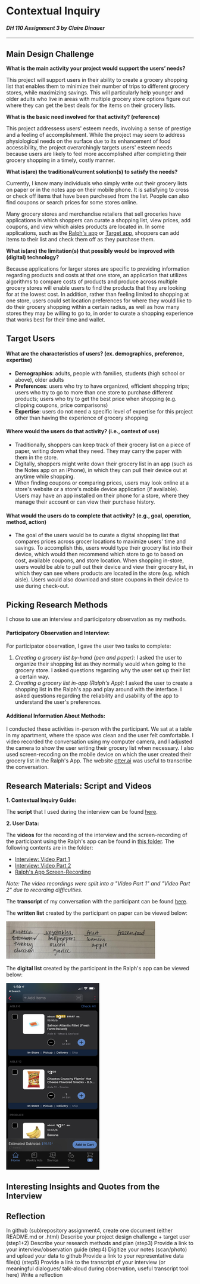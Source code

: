 # Contextual Inquiry
#### *DH 110 Assignment 3 by Claire Dinauer*

--------

## Main Design Challenge

**What is the main activity your project would support the users’ needs?**

This project will support users in their ability to create a grocery shopping list that enables them to minimize their number of trips to different grocery stores, while maximizing savings. This will particularly help younger and older adults who live in areas with multiple grocery store options figure out where they can get the best deals for the items on their grocery lists.

**What is the basic need involved for that activity? (reference)**

This project addressess users' esteem needs, involving a sense of prestige and a feeling of accomplishment. While the project may seem to address physiological needs on the surface due to its enhancement of food accessibility, the project overarchingly targets users' esteem needs because users are likely to feel more accomplished after completing their grocery shopping in a timely, costly manner.

**What is(are) the traditional/current solution(s) to satisfy the needs?**

Currently, I know many individuals who simply write out their grocery lists on paper or in the notes app on their mobile phone. It is satisfying to cross or check off items that have been purchesed from the list. People can also find coupons or search prices for some stores online.

Many grocery stores and merchandise retailers that sell groceries have applications in which shoppers can curate a shopping list, view prices, add coupons, and view which aisles products are located in. In some applications, such as the [Ralph's app](https://apps.apple.com/us/app/ralphs/id584459861) or [Target app](https://www.target.com/c/target-app/-/N-4th2r?Nao=0), shoppers can add items to their list and check them off as they purchase them.

**What is(are) the limitation(s) that possibly would be improved with (digital) technology?**

Because applications for larger stores are specific to providing information regarding products and costs at that one store, an application that utilizes algorithms to compare costs of products and produce across multiple grocery stores will enable users to find the products that they are looking for at the lowest cost. In addition, rather than feeling limited to shopping at one store, users could set location preferences for where they would like to do their grocery shopping within a certain radius, as well as how many stores they may be willing to go to, in order to curate a shopping experience that works best for their time and wallet.

## Target Users 

#### What are the characteristics of users? (ex. demographics, preference, expertise) 

- **Demographics**: adults, people with families, students (high school or above), older adults
- **Preferences**: users who try to have organized, efficient shopping trips; users who try to go to more than one store to purchase different products; users who try to get the best price when shopping (e.g. clipping coupons, price comparisons)
- **Expertise**: users do not need a specific level of expertise for this project other than having the experience of grocery shopping

#### Where would the users do that activity? (i.e., context of use)

- Traditionally, shoppers can keep track of their grocery list on a piece of paper, writing down what they need. They may carry the paper with them in the store.
- Digitally, shoppers might write down their grocery list in an app (such as the Notes app on an iPhone), in which they can pull their device out at anytime while shopping.
- When finding coupons or comparing prices, users may look online at a store's website or a store's mobile device application (if available). Users may have an app installed on their phone for a store, where they manage their account or can view their purchase history.

#### What would the users do to complete that activity? (e.g., goal, operation, method, action)

- The goal of the users would be to curate a digital shopping list that compares prices across grocer locations to maximize users' time and savings. To accomplish this, users would type their grocery list into their device, which would then recommend which store to go to based on cost, available coupons, and store location. When shopping in-store, users would be able to pull out their device and view their grocery list, in which they can see where products are located in the store (e.g. which aisle). Users would also download and store coupons in their device to use during check-out.

## Picking Research Methods

I chose to use an interview and participatory observation as my methods. 

#### Participatory Observation and Interview:

For participator observation, I gave the user two tasks to complete:
1. *Creating a grocery list by-hand (pen and paper)*: I asked the user to organize their shopping list as they normally would when going to the grocery store. I asked questions regarding why the user set up their list a certain way.
2. *Creating a grocery list in-app (Ralph's App)*: I asked the user to create a shopping list in the Ralph's app and play around with the interface. I asked questions regarding the reliability and usability of the app to understand the user's preferences.

#### Additional Information About Methods:

I conducted these activities in-person with the participant. We sat at a table in my apartment, where the space was clean and the user felt comfortable. I video recorded the conversation using my computer camera, and I adjusted the camera to show the user writing their grocery list when necessary. I also used screen-recoding on the mobile device on which the user created their grocery list in the Ralph's App. The website [otter.ai](otter.ai) was useful to transcribe the conversation.

## Research Materials: Script and Videos

**1. Contextual Inquiry Guide:**

The **script** that I used during the interview can be found [here](https://docs.google.com/document/d/1z0tS3uKGUXR-qxgvsAQXRfvZ3kCcMeRtiJcfXVORXyM/edit?usp=sharing).

**2. User Data:**

The **videos** for the recording of the interview and the screen-recording of the participant using the Ralph's app can be found in [this folder](https://drive.google.com/drive/folders/1thzUt6qQAJquKfegJAGIs1oqi27d4Cx0?usp=sharing). The following contents are  in the folder:

- [Interview: Video Part 1](https://drive.google.com/file/d/1EWsEouL3s9KMMKDCbU4_pazDJfKBqfHk/view?usp=sharing)
- [Interview: Video Part 2](https://drive.google.com/file/d/168pTi7WWqnbS4iUs5tr225mi8VE0FP2J/view?usp=sharing)
- [Ralph's App Screen-Recording](https://drive.google.com/file/d/1mrqzZi-mn4on7CcugSrnu363fompKxew/view?usp=sharing)

*Note: The video recordings were split into a "Video Part 1" and "Video Part 2" due to recording difficulties.* 

The **transcript** of my conversation with the participant can be found [here](https://docs.google.com/document/d/1TCI9dWgIZDmvxE3PBr5gTxNf1ytt21VWozHf8VS1yI0/edit?usp=sharing).

The **written list** created by the participant on paper can be viewed below:

<img src="grocerylist.jpg" width="400" height="100"/>

The **digital list** created by the participant in the Ralph's app can be viewed below:

<img src="ralphslist.jpg" width="250" height="500"/>

## Interesting Insights and Quotes from the Interview


## Reflection

In github (sub)repository assignment4, create one document (either README.md or .html)
Describe your project design challenge + target user (step1+2)
Describe your research methods and plan (step3)
Provide a link to your interview/observation guide (step4) 
Digitize your notes (scan/photo) and upload your data to github
Provide a link to your representative data file(s) (step5)
Provide a link to the transcript of your interview (or meaningful dialogues/ talk-aloud during observation, useful transcript tool here) 
Write a reflection
